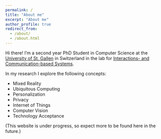 ```yaml
---
permalink: /
title: "About me"
excerpt: "About me"
author_profile: true
redirect_from: 
  - /about/
  - /about.html
---
```


Hi there! I’m a second year PhD Student in Computer Science at the [University of St. Gallen](https://unisg.ch) in Switzerland in the lab for [Interactions- and Communication-based Systems](https://interactions.ics.unisg.ch). 

In my research I explore the following concepts:
- Mixed Reality
- Ubiquitous Computing
- Personalization
- Privacy
- Internet of Things
- Computer Vision
- Technology Acceptance



(This website is under progress, so expect more to be found here in the future.)